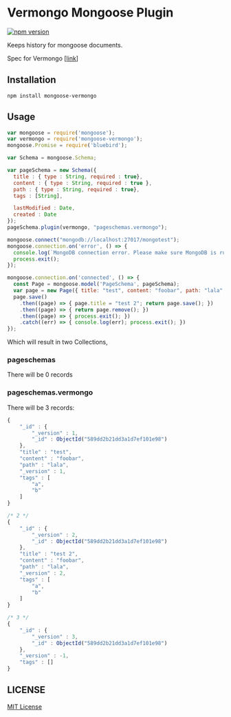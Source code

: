 # Vermongo Mongoose Plugin

[![npm version](https://badge.fury.io/js/mongoose-vermongo.svg)](https://badge.fury.io/js/mongoose-vermongo)  

Keeps history for mongoose documents.  

Spec for Vermongo [[link](https://github.com/thiloplanz/v7files/wiki/Vermongo)]

## Installation
```
npm install mongoose-vermongo
```

## Usage
```javascript  
var mongoose = require('mongoose');
var vermongo = require('mongoose-vermongo');
mongoose.Promise = require('bluebird');

var Schema = mongoose.Schema;

var pageSchema = new Schema({
  title : { type : String, required : true},
  content : { type : String, required : true },
  path : { type : String, required : true},
  tags : [String],

  lastModified : Date,
  created : Date
});
pageSchema.plugin(vermongo, "pageschemas.vermongo");

mongoose.connect("mongodb://localhost:27017/mongotest");
mongoose.connection.on('error', () => {
  console.log(`MongoDB connection error. Please make sure MongoDB is running.`);
  process.exit();
});

mongoose.connection.on('connected', () => {
  const Page = mongoose.model('PageSchema', pageSchema);
  var page = new Page({ title: "test", content: "foobar", path: "lala", tags: ["a", "b"] });
  page.save()
    .then((page) => { page.title = "test 2"; return page.save(); })
    .then((page) => { return page.remove(); })
    .then((page) => { process.exit(); })
    .catch((err) => { console.log(err); process.exit(); })
});
```

Which will result in two Collections,

### pageschemas  
There will be 0 records

### pageschemas.vermongo
There will be 3 records:  

```javascript
{
    "_id" : {
        "_version" : 1,
        "_id" : ObjectId("589dd2b21dd3a1d7ef101e98")
    },
    "title" : "test",
    "content" : "foobar",
    "path" : "lala",
    "_version" : 1,
    "tags" : [ 
        "a", 
        "b"
    ]
}

/* 2 */
{
    "_id" : {
        "_version" : 2,
        "_id" : ObjectId("589dd2b21dd3a1d7ef101e98")
    },
    "title" : "test 2",
    "content" : "foobar",
    "path" : "lala",
    "_version" : 2,
    "tags" : [ 
        "a", 
        "b"
    ]
}

/* 3 */
{
    "_id" : {
        "_version" : 3,
        "_id" : ObjectId("589dd2b21dd3a1d7ef101e98")
    },
    "_version" : -1,
    "tags" : []
}
```

## LICENSE

[MIT License](./LICENSE.md)

